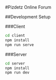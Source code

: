 #Pizdetz Online Forum

##Development Setup

###Client

```sh
cd client
npm install 
npm run serve
```

###Server

```sh
cd server
npm install
npm run dev
```
